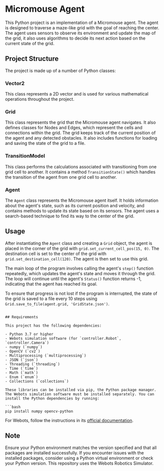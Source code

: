 # Micromouse Agent

This Python project is an implementation of a Micromouse agent. The agent is designed to traverse a maze-like grid with the goal of reaching the center. The agent uses sensors to observe its environment and update the map of the grid, it also uses algorithms to decide its next action based on the current state of the grid.

## Project Structure

The project is made up of a number of Python classes:

### Vector2

This class represents a 2D vector and is used for various mathematical operations throughout the project.

### Grid

This class represents the grid that the Micromouse agent navigates. It also defines classes for Nodes and Edges, which represent the cells and connections within the grid. The grid keeps track of the current position of the agent and any detected obstacles. It also includes functions for loading and saving the state of the grid to a file.

### TransitionModel

This class performs the calculations associated with transitioning from one grid cell to another. It contains a method `TransitionState()` which handles the transition of the agent from one grid cell to another. 

### Agent

The `Agent` class represents the Micromouse agent itself. It holds information about the agent's state, such as its current position and velocity, and contains methods to update its state based on its sensors. The agent uses a search-based technique to find its way to the center of the grid.

## Usage

After instantiating the `Agent` class and creating a `Grid` object, the agent is placed in the corner of the grid with `grid.set_current_cell_pos(15, 0)`. The destination cell is set to the center of the grid with `grid.set_destination_cell(120)`. The agent is then set to use this grid.

The main loop of the program involves calling the agent's `step()` function repeatedly, which updates the agent's state and moves it through the grid. The loop will continue until the agent's `Status()` function returns -1, indicating that the agent has reached its goal.

To ensure that progress is not lost if the program is interrupted, the state of the grid is saved to a file every 10 steps using `Grid.save_to_file(agent.grid, 'GridState.json')`.

```

## Requirements

This project has the following dependencies:

- Python 3.7 or higher
- Webots simulation software (for `controller.Robot`, `controller.Camera`)
- numpy (`numpy`)
- OpenCV (`cv2`)
- Multiprocessing (`multiprocessing`)
- JSON (`json`)
- Threading (`threading`)
- Time (`time`)
- Math (`math`)
- Enum (`enum`)
- Collections (`collections`)

These libraries can be installed via pip, the Python package manager. The Webots simulation software must be installed separately. You can install the Python dependencies by running:

```bash
pip install numpy opencv-python
```

For Webots, follow the instructions in its [official documentation](https://cyberbotics.com/doc/guide/installation-procedure).

## Note

Ensure your Python environment matches the version specified and that all packages are installed successfully. If you encounter issues with the installed packages, consider using a Python virtual environment or check your Python version. This repository uses the Webots Robotics Simulator.
